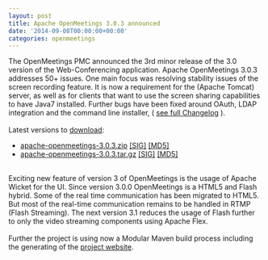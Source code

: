 ```yaml
---
layout: post
title: Apache OpenMeetings 3.0.3 announced
date: '2014-09-08T00:00:00+00:00'
categories: openmeetings
---
```

The OpenMeetings PMC announced the 3rd minor release of the 3.0 version of the Web-Conferencing application. Apache OpenMeetings 3.0.3  addresses 50+ issues. One main focus was resolving stability issues of the screen recording feature. It is now a requirement for the (Apache Tomcat) server, as well as for clients that want to use the screen sharing capabilities to have Java7 installed. Further bugs have been fixed around OAuth, LDAP integration and the command line installer, ( <a href="https://www.apache.org/dist/openmeetings/3.0.3/CHANGELOG" target="_BLANK">see full Changelog</a> ).<br/>
<br/>
Latest versions to <a href="http://openmeetings.apache.org/downloads.html" target="_BLANK">download</a>:
<ul>
							
<li>
								<a class="externalLink" href="http://www.apache.org/dyn/closer.cgi/openmeetings/3.0.3/bin/apache-openmeetings-3.0.3.zip">apache-openmeetings-3.0.3.zip</a>
								<a class="externalLink" href="http://www.apache.org/dist/openmeetings/3.0.3/bin/apache-openmeetings-3.0.3.zip.asc">[SIG]</a>
								<a class="externalLink" href="http://www.apache.org/dist/openmeetings/3.0.3/bin/apache-openmeetings-3.0.3.zip.md5">[MD5]</a>
							</li>
							
<li>
								<a class="externalLink" href="http://www.apache.org/dyn/closer.cgi/openmeetings/3.0.3/bin/apache-openmeetings-3.0.3.tar.gz">apache-openmeetings-3.0.3.tar.gz</a>
								<a class="externalLink" href="http://www.apache.org/dist/openmeetings/3.0.3/bin/apache-openmeetings-3.0.3.tar.gz.asc">[SIG]</a>
								<a class="externalLink" href="http://www.apache.org/dist/openmeetings/3.0.3/bin/apache-openmeetings-3.0.3.tar.gz.md5">[MD5]</a>
							</li>
						</ul>
<br/>
Exciting new feature of version 3 of OpenMeetings is the usage of Apache Wicket for the UI. Since version 3.0.0 OpenMeetings is a HTML5 and Flash hybrid. Some of the real time communication has been migrated to HTML5. But most of the real-time communication remains to be handled in RTMP (Flash Streaming). The next version 3.1 reduces the usage of Flash further to only the video streaming components using Apache Flex. <br/>
<br/>
Further the project is using now a Modular Maven build process including the generating of the <a href="http://openmeetings.apache.org/" target="_blank">project website</a>.

